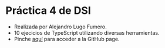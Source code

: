 # Práctica 4 de DSI
* Realizada por Alejandro Lugo Fumero.
* 10 ejecicios de TypeScript utilizando diversas herramientas.
* Pinche [aquí](https://ull-esit-inf-dsi-2122.github.io/ull-esit-inf-dsi-21-22-prct04-arrays-tuples-enums-AKALugo/) para acceder a la GitHub page.
